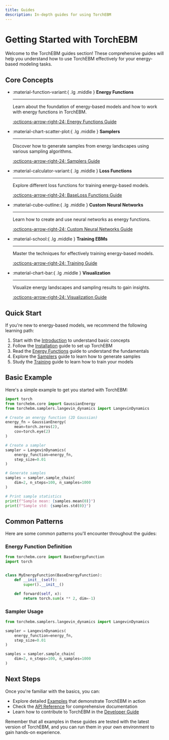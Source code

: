 ```yaml
---
title: Guides
description: In-depth guides for using TorchEBM
---
```


# Getting Started with TorchEBM

Welcome to the TorchEBM guides section! These comprehensive guides will help you understand how to use TorchEBM effectively for your energy-based modeling tasks.

## Core Concepts

<div class="grid cards" markdown>

-   :material-function-variant:{ .lg .middle } __Energy Functions__

    ---

    Learn about the foundation of energy-based models and how to work with energy functions in TorchEBM.

    [:octicons-arrow-right-24: Energy Functions Guide](energy_functions.md)

-   :material-chart-scatter-plot:{ .lg .middle } __Samplers__

    ---

    Discover how to generate samples from energy landscapes using various sampling algorithms.

    [:octicons-arrow-right-24: Samplers Guide](samplers.md)

-   :material-calculator-variant:{ .lg .middle } __Loss Functions__

    ---

    Explore different loss functions for training energy-based models.

    [:octicons-arrow-right-24: BaseLoss Functions Guide](loss_functions.md)

-   :material-cube-outline:{ .lg .middle } __Custom Neural Networks__

    ---

    Learn how to create and use neural networks as energy functions.

    [:octicons-arrow-right-24: Custom Neural Networks Guide](custom_neural_networks.md)

-   :material-school:{ .lg .middle } __Training EBMs__

    ---

    Master the techniques for effectively training energy-based models.

    [:octicons-arrow-right-24: Training Guide](training.md)

-   :material-chart-bar:{ .lg .middle } __Visualization__

    ---

    Visualize energy landscapes and sampling results to gain insights.

    [:octicons-arrow-right-24: Visualization Guide](visualization.md)

</div>

## Quick Start

If you're new to energy-based models, we recommend the following learning path:

1. Start with the [Introduction](../introduction.md) to understand basic concepts
2. Follow the [Installation](../getting_started.md) guide to set up TorchEBM
3. Read the [Energy Functions](energy_functions.md) guide to understand the fundamentals
4. Explore the [Samplers](samplers.md) guide to learn how to generate samples
5. Study the [Training](training.md) guide to learn how to train your models

## Basic Example

Here's a simple example to get you started with TorchEBM:

```python
import torch
from torchebm.core import GaussianEnergy
from torchebm.samplers.langevin_dynamics import LangevinDynamics

# Create an energy function (2D Gaussian)
energy_fn = GaussianEnergy(
    mean=torch.zeros(2),
    cov=torch.eye(2)
)

# Create a sampler
sampler = LangevinDynamics(
    energy_function=energy_fn,
    step_size=0.01
)

# Generate samples
samples = sampler.sample_chain(
    dim=2, n_steps=100, n_samples=1000
)

# Print sample statistics
print(f"Sample mean: {samples.mean(0)}")
print(f"Sample std: {samples.std(0)}")
```

## Common Patterns

Here are some common patterns you'll encounter throughout the guides:

<div class="grid" markdown>
<div markdown>

### Energy Function Definition

```python
from torchebm.core import BaseEnergyFunction
import torch


class MyEnergyFunction(BaseEnergyFunction):
    def __init__(self):
        super().__init__()

    def forward(self, x):
        return torch.sum(x ** 2, dim=-1)
```

</div>
<div markdown>

### Sampler Usage

```python
from torchebm.samplers.langevin_dynamics import LangevinDynamics

sampler = LangevinDynamics(
    energy_function=energy_fn,
    step_size=0.01
)

samples = sampler.sample_chain(
    dim=2, n_steps=100, n_samples=1000
)
```

</div>
</div>

## Next Steps

Once you're familiar with the basics, you can:

- Explore detailed [Examples](../examples/index.md) that demonstrate TorchEBM in action
- Check the [API Reference](../api/index.md) for comprehensive documentation
- Learn how to contribute to TorchEBM in the [Developer Guide](../developer_guide/index.md)

Remember that all examples in these guides are tested with the latest version of TorchEBM, and you can run them in your own environment to gain hands-on experience. 